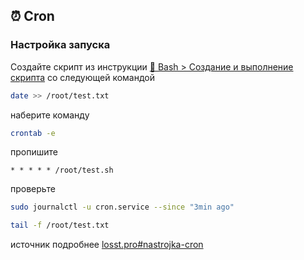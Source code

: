 ## ⏰ Cron

### Настройка запуска

Создайте скрипт из инструкции [📇 Bash > Создание и выполнение скрипта](../bash/script.md)
со следующей командой

```sh
date >> /root/test.txt
```

наберите команду
```sh
crontab -e
```

пропишите
```
* * * * * /root/test.sh
```

проверьте
```sh
sudo journalctl -u cron.service --since "3min ago"
```

```sh
tail -f /root/test.txt
```

источник подробнее [losst.pro#nastrojka-cron](https://losst.pro/nastrojka-cron)
